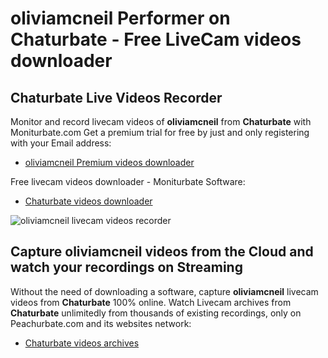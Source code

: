 # oliviamcneil Performer on Chaturbate - Free LiveCam videos downloader

## Chaturbate Live Videos Recorder

Monitor and record livecam videos of **oliviamcneil** from **Chaturbate** with Moniturbate.com
Get a premium trial for free by just and only registering with your Email address:
* [oliviamcneil Premium videos downloader](https://moniturbate.com/request-demo-licence-key.html)

Free livecam videos downloader - Moniturbate Software:
* [Chaturbate videos downloader](https://moniturbate.com/moniturbate-download-software.html)

![oliviamcneil livecam videos recorder](https://peachurnet.com/templates/moniturbate-software.png)


## Capture oliviamcneil videos from the Cloud and watch your recordings on Streaming

Without the need of downloading a software, capture **oliviamcneil** livecam videos from **Chaturbate** 100% online.
Watch Livecam archives from **Chaturbate** unlimitedly from thousands of existing recordings, only on Peachurbate.com and its websites network:
* [Chaturbate videos archives](https://peachurnet.com/)